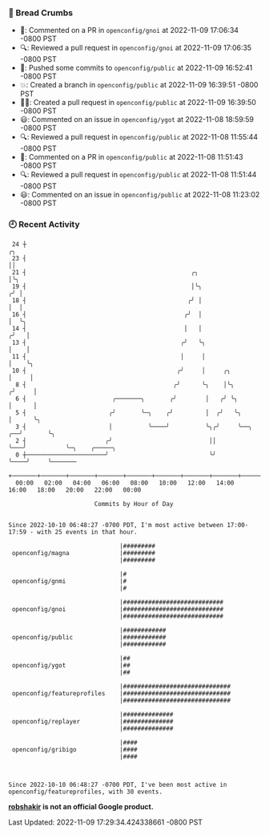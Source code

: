 ### 🍞 Bread Crumbs

 * 💬: Commented on a PR in  `openconfig/gnoi` at 2022-11-09 17:06:34 -0800 PST
 * 🔍: Reviewed a pull request in  `openconfig/gnoi` at 2022-11-09 17:06:35 -0800 PST
 * 🚢: Pushed some commits to `openconfig/public` at 2022-11-09 16:52:41 -0800 PST
 * 💥: Created a branch in `openconfig/public` at 2022-11-09 16:39:51 -0800 PST
 * ✍🏼: Created a pull request in `openconfig/public` at 2022-11-09 16:39:50 -0800 PST
 * 😃: Commented on an issue in `openconfig/ygot` at 2022-11-08 18:59:59 -0800 PST
 * 🔍: Reviewed a pull request in  `openconfig/public` at 2022-11-08 11:55:44 -0800 PST
 * 💬: Commented on a PR in  `openconfig/public` at 2022-11-08 11:51:43 -0800 PST
 * 🔍: Reviewed a pull request in  `openconfig/public` at 2022-11-08 11:51:44 -0800 PST
 * 😃: Commented on an issue in `openconfig/public` at 2022-11-08 11:23:02 -0800 PST

### 🕘 Recent Activity
```
 24 ┼                                                                        ╭╮
 23 ┤                                                                        ││
 21 ┤                                              ╭╮                        │╰╮
 19 ┤                                              │╰╮                      ╭╯ │
 18 ┤                                             ╭╯ │                      │  │
 16 ┤                                            ╭╯  │                      │  ╰╮
 14 ┤                                            │   │                     ╭╯   │
 13 ┤                                           ╭╯   ╰╮                    │    │
 11 ┤                                           │     │                    │    ╰╮
 10 ┤                                          ╭╯     │     ╭╮             │     │
  8 ┤                                         ╭╯      ╰╮    │╰╮           ╭╯     │
  6 ┤                        ╭───────╮       ╭╯        │   ╭╯ ╰╮          │      │
  5 ┤                       ╭╯       ╰─╮    ╭╯         │  ╭╯   ╰╮         │      ╰╮
  3 ┤                       │          ╰────╯          ╰╮╭╯     ╰──╮   ╭──╯       ╰╮
  2 ┤                      ╭╯                           ││         ╰───╯           ╰─╮    ╭─────╮
  0 ┼──────────────────────╯                            ╰╯                           ╰────╯     ╰───────
    +───────+───────+───────+───────+───────+───────+───────+───────+───────+───────+───────+───────+────
  00:00   02:00   04:00   06:00   08:00   10:00   12:00   14:00   16:00   18:00   20:00   22:00   00:00   

						Commits by Hour of Day


Since 2022-10-10 06:48:27 -0700 PDT, I'm most active between 17:00-17:59 - with 25 events in that hour.

```



```
                               |#########
 openconfig/magna              |#########
                               |#########

                               |#
 openconfig/gnmi               |#
                               |#

                               |############################
 openconfig/gnoi               |############################
                               |############################

                               |############
 openconfig/public             |############
                               |############

                               |##
 openconfig/ygot               |##
                               |##

                               |##############################
 openconfig/featureprofiles    |##############################
                               |##############################

                               |##############
 openconfig/replayer           |##############
                               |##############

                               |####
 openconfig/gribigo            |####
                               |####



Since 2022-10-10 06:48:27 -0700 PDT, I've been most active in openconfig/featureprofiles, with 30 events.

```
**[robshakir](mailto:robjs@google.com) is not an official Google product.**  


Last Updated: 2022-11-09 17:29:34.424338661 -0800 PST
